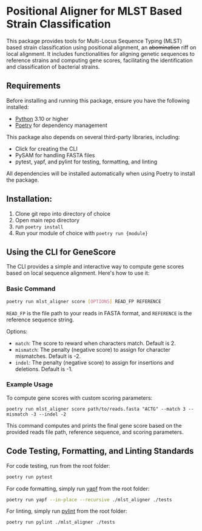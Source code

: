 # Positional Aligner for MLST Based Strain Classification
This package provides tools for Multi-Locus Sequence Typing (MLST) based strain classification using positional alignment, an ~~abomination~~ riff on local alignment. It includes functionalities for aligning genetic sequences to reference strains and computing gene scores, facilitating the identification and classification of bacterial strains.

## Requirements

Before installing and running this package, ensure you have the following installed:

- [Python](https://www.python.org/) 3.10 or higher
- [Poetry](https://python-poetry.org/) for dependency management

This package also depends on several third-party libraries, including:

- Click for creating the CLI
- PySAM for handling FASTA files
- pytest, yapf, and pylint for testing, formatting, and linting

All dependencies will be installed automatically when using Poetry to install the package.


## Installation:

1. Clone git repo into directory of choice
2. Open main repo directory
3. run `poetry install`
4. Run your module of choice with `poetry run {module}`

## Using the CLI for GeneScore

The CLI provides a simple and interactive way to compute gene scores based on local sequence alignment. Here's how to use it:

### Basic Command
```sh
poetry run mlst_aligner score [OPTIONS] READ_FP REFERENCE
```
`READ_FP` is the file path to your reads in FASTA format, and `REFERENCE` is the reference sequence string.

Options:
- `match`: The score to reward when characters match. Default is 2.
- `mismatch`: The penalty (negative score) to assign for character mismatches. Default is -2.
- `indel`: The penalty (negative score) to assign for insertions and deletions. Default is -1.

### Example Usage
To compute gene scores with custom scoring parameters:

```
poetry run mlst_aligner score path/to/reads.fasta "ACTG" --match 3 --mismatch -3 --indel -2
```

This command computes and prints the final gene score based on the provided reads file path, reference sequence, and scoring parameters.

## Code Testing, Formatting, and Linting Standards

For code testing, run from the root folder:

```sh
poetry run pytest
```

For code formatting, simply run [yapf](https://github.com/google/yapf) from the root folder:

```sh
poetry run yapf --in-place --recursive ./mlst_aligner ./tests
```

For linting, simply run [pylint](https://pylint.pycqa.org/en/latest/) from the root folder:
```sh
poetry run pylint ./mlst_aligner ./tests